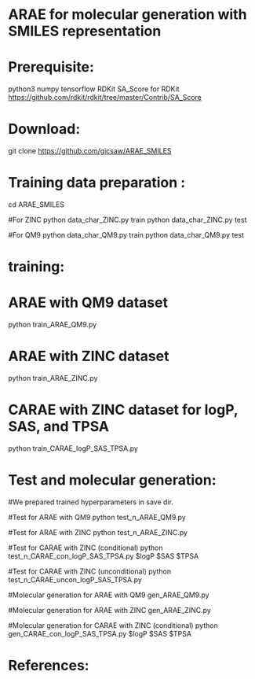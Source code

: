 # ARAE for molecular generation with SMILES representation
#

# Prerequisite:
python3
numpy
tensorflow
RDKit
SA_Score for RDKit
https://github.com/rdkit/rdkit/tree/master/Contrib/SA_Score

# Download:

git clone https://github.com/gicsaw/ARAE_SMILES

#  Training data preparation :
cd ARAE_SMILES

#For ZINC 
python data_char_ZINC.py train
python data_char_ZINC.py test

#For QM9
python data_char_QM9.py train
python data_char_QM9.py test

# training:
# ARAE with QM9 dataset
python train_ARAE_QM9.py

# ARAE with ZINC dataset
python train_ARAE_ZINC.py

# CARAE with ZINC dataset for logP, SAS, and TPSA
python train_CARAE_logP_SAS_TPSA.py

# Test and molecular generation:
#We prepared trained hyperparameters in save dir.

#Test for ARAE with QM9
python test_n_ARAE_QM9.py

#Test for ARAE with ZINC
python test_n_ARAE_ZINC.py

#Test for CARAE with ZINC (conditional)
python test_n_CARAE_con_logP_SAS_TPSA.py $logP $SAS $TPSA 

#Test for CARAE with ZINC (unconditional)
python test_n_CARAE_uncon_logP_SAS_TPSA.py

#Molecular generation for ARAE with QM9 
gen_ARAE_QM9.py

#Molecular generation for ARAE with ZINC
gen_ARAE_ZINC.py

#Molecular generation for CARAE with ZINC (conditional)
python gen_CARAE_con_logP_SAS_TPSA.py  $logP $SAS $TPSA


# References:


